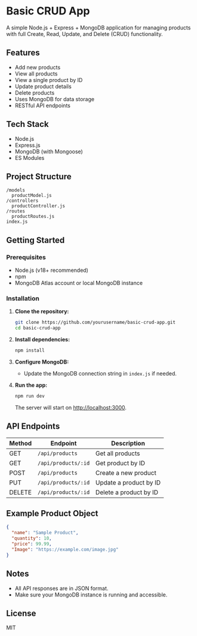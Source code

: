 # Basic CRUD App

A simple Node.js + Express + MongoDB application for managing products with full Create, Read, Update, and Delete (CRUD) functionality.

## Features

- Add new products
- View all products
- View a single product by ID
- Update product details
- Delete products
- Uses MongoDB for data storage
- RESTful API endpoints

## Tech Stack

- Node.js
- Express.js
- MongoDB (with Mongoose)
- ES Modules

## Project Structure

```
/models
  productModel.js
/controllers
  productController.js
/routes
  productRoutes.js
index.js
```

## Getting Started

### Prerequisites

- Node.js (v18+ recommended)
- npm
- MongoDB Atlas account or local MongoDB instance

### Installation

1. **Clone the repository:**
   ```sh
   git clone https://github.com/yourusername/basic-crud-app.git
   cd basic-crud-app
   ```

2. **Install dependencies:**
   ```sh
   npm install
   ```

3. **Configure MongoDB:**
   - Update the MongoDB connection string in `index.js` if needed.

4. **Run the app:**
   ```sh
   npm run dev
   ```
   The server will start on [http://localhost:3000](http://localhost:3000).

## API Endpoints

| Method | Endpoint                | Description              |
|--------|------------------------|--------------------------|
| GET    | `/api/products`        | Get all products         |
| GET    | `/api/products/:id`    | Get product by ID        |
| POST   | `/api/products`        | Create a new product     |
| PUT    | `/api/products/:id`    | Update a product by ID   |
| DELETE | `/api/products/:id`    | Delete a product by ID   |

## Example Product Object

```json
{
  "name": "Sample Product",
  "quantity": 10,
  "price": 99.99,
  "Image": "https://example.com/image.jpg"
}
```

## Notes

- All API responses are in JSON format.
- Make sure your MongoDB instance is running and accessible.

## License

MIT

